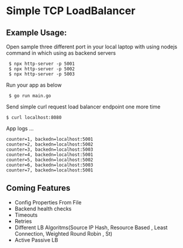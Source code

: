 # Simple TCP  LoadBalancer
## Example Usage:
Open sample three different port in your local laptop with using nodejs command in which using as  backend servers
```bazaar
 $ npx http-server -p 5001
 $ npx http-server -p 5002
 $ npx http-server -p 5003
```
Run your app as below
```bazaar
 $ go run main.go
```
Send simple curl request load balancer endpoint one more time
```bazaar
$ curl localhost:8080
```
App logs ...
```bazaar
counter=1, backedn=localhost:5001
counter=2, backedn=localhost:5002
counter=3, backedn=localhost:5003
counter=4, backedn=localhost:5001
counter=5, backedn=localhost:5002
counter=6, backedn=localhost:5003
counter=7, backedn=localhost:5001
```


## Coming Features
* Config Properties From File
* Backend health checks
* Timeouts
* Retries
* Different LB Algoritms(Source IP Hash, Resource Based , Least Connection, Weighted Round Robin , St)
* Active Passive LB